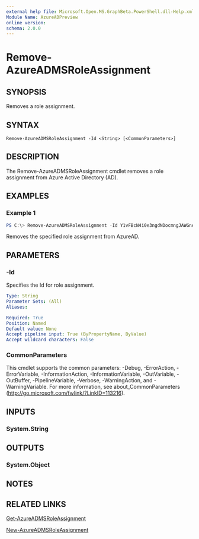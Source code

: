 ```yaml
---
external help file: Microsoft.Open.MS.GraphBeta.PowerShell.dll-Help.xml
Module Name: AzureADPreview
online version:
schema: 2.0.0
---
```


# Remove-AzureADMSRoleAssignment

## SYNOPSIS
Removes a role assignment.

## SYNTAX

```
Remove-AzureADMSRoleAssignment -Id <String> [<CommonParameters>]
```

## DESCRIPTION
The Remove-AzureADMSRoleAssignment cmdlet removes a role assignment from Azure Active Directory (AD).

## EXAMPLES

### Example 1
```powershell
PS C:\> Remove-AzureADMSRoleAssignment -Id Y1vFBcN4i0e3ngdNDocmngJAWGnAbFVAnJQyBBLv1lM-1
```

Removes the specified role assignment from AzureAD.

## PARAMETERS

### -Id
Specifies the Id for role assignment.

```yaml
Type: String
Parameter Sets: (All)
Aliases:

Required: True
Position: Named
Default value: None
Accept pipeline input: True (ByPropertyName, ByValue)
Accept wildcard characters: False
```

### CommonParameters
This cmdlet supports the common parameters: -Debug, -ErrorAction, -ErrorVariable, -InformationAction, -InformationVariable, -OutVariable, -OutBuffer, -PipelineVariable, -Verbose, -WarningAction, and -WarningVariable.
For more information, see about_CommonParameters (http://go.microsoft.com/fwlink/?LinkID=113216).

## INPUTS

### System.String


## OUTPUTS

### System.Object

## NOTES

## RELATED LINKS

[Get-AzureADMSRoleAssignment]()

[New-AzureADMSRoleAssignment]()

